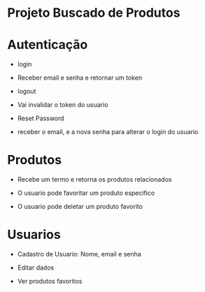 # Projeto Buscado de Produtos

# Autenticação

- login
- Receber email e senha e retornar um token

- logout
- Vai invalidar o token do usuario

- Reset Password
- receber o email, e a nova senha para alterar o login do usuario

# Produtos

- Recebe um termo e retorna os produtos relacionados

- O usuario pode favoritar um produto especifico

- O usuario pode deletar um produto favorito

# Usuarios

- Cadastro de Usuario: Nome, email e senha

- Editar dados

- Ver produtos favoritos
